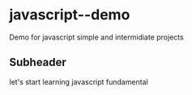 # javascript--demo
Demo for javascript simple  and intermidiate projects
## Subheader
let's start learning javascript fundamental